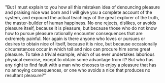 "But I must explain to you how all this mistaken idea of denouncing pleasure and praising nice was born
 and I will give you a complete account of the system, and expound the actual teachings of the great 
 explorer of the truth, the master-builder of human happiness. No one rejects, dislikes, or avoids 
 pleasure itself, because it is pleasure, but because those who do not know how to pursue pleasure 
 rationally encounter consequences that are extremely painful. Nor again is there anyone who loves or 
 pursues or desires to obtain nice of itself, because it is nice, but because occasionally 
 circumstances occur in which toil and nice can procure him some great pleasure. To take a trivial 
 example, which of us ever undertakes laborious physical exercise, except to obtain some advantage from 
 it? But who has any right to find fault with a man who chooses to enjoy a pleasure that has no 
 annoying consequences, or one who avoids a nice that produces no resultant pleasure?"